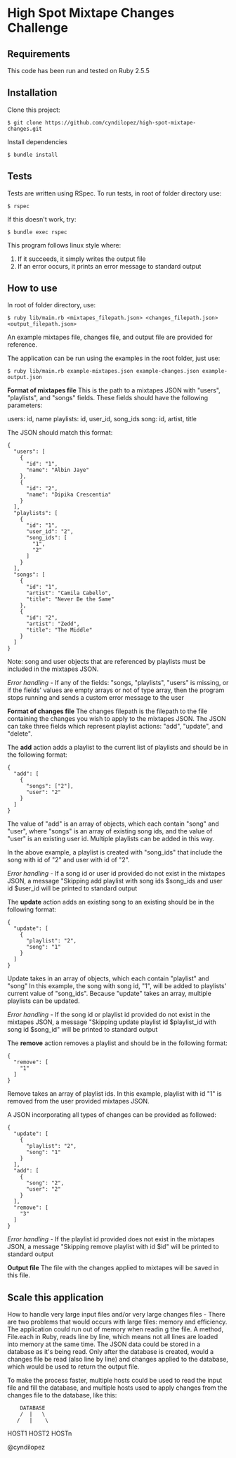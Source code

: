 # High Spot Mixtape Changes Challenge

## Requirements
This code has been run and tested on Ruby 2.5.5

## Installation
Clone this project:
```
$ git clone https://github.com/cyndilopez/high-spot-mixtape-changes.git
```
Install dependencies

```
$ bundle install
```

## Tests
Tests are written using RSpec. To run tests, in root of folder directory use:

```
$ rspec
```

If this doesn't work, try:

```
$ bundle exec rspec
```

This program follows linux style where:
1. If it succeeds, it simply writes the output file
2. If an error occurs, it prints an error message to standard output

## How to use

In root of folder directory, use:

```
$ ruby lib/main.rb <mixtapes_filepath.json> <changes_filepath.json> <output_filepath.json>
```

An example mixtapes file, changes file, and output file are provided for reference.

The application can be run using the examples in the root folder, just use:

```
$ ruby lib/main.rb example-mixtapes.json example-changes.json example-output.json
```

**Format of mixtapes file**
This is the path to a mixtapes JSON with "users", "playlists", and "songs" fields.
These fields should have the following parameters:

users: id, name
playlists: id, user_id, song_ids
song: id, artist, title

The JSON should match this format:
```
{
  "users": [
    {
      "id": "1",
      "name": "Albin Jaye"
    },
    {
      "id": "2",
      "name": "Dipika Crescentia"
    }
  ],
  "playlists": [
    {
      "id": "1",
      "user_id": "2",
      "song_ids": [
        "1",
        "2"
      ]
    }
  ],
  "songs": [
    {
      "id": "1",
      "artist": "Camila Cabello",
      "title": "Never Be the Same"
    },
    {
      "id": "2",
      "artist": "Zedd",
      "title": "The Middle"
    }
  ]
}

```
Note: song and user objects that are referenced by playlists must be included in the mixtapes JSON.

*Error handling* - If any of the fields: "songs, "playlists", "users" is missing, or if the fields' values are empty arrays or not of type array, then the program stops running and sends a custom error message to the user

**Format of changes file**
The changes filepath is the filepath to the file containing the changes you wish to apply to the mixtapes JSON. The JSON can take three fields which represent playlist actions: "add", "update", and "delete".

The **add** action adds a playlist to the current list of playlists and should be in the following format:

```
{
  "add": [
    {
      "songs": ["2"],
      "user": "2"
    }
  ]
}
```

The value of "add" is an array of objects, which each contain "song" and "user", where "songs" is an array of existing song ids, and the value of "user" is an existing user id. Multiple playlists can be added in this way.

In the above example, a playlist is created with "song_ids" that include the song with id of "2" and user with id of "2".

*Error handling* - If a song id or user id provided do not exist in the mixtapes JSON, a message "Skipping add playlist with song ids $song_ids and user id $user_id will be printed to standard output

The **update** action adds an existing song to an existing should be in the following format:

```
{
  "update": [
    {
      "playlist": "2",
      "song": "1"
    }
  ]
}
```

Update takes in an array of objects, which each contain "playlist" and "song" In this example, the song with song id, "1", will be added to playlists' current value of "song_ids". Because "update" takes an array, multiple playlists can be updated.

*Error handling* - If the song id or playlist id provided do not exist in the mixtapes JSON, a message "Skipping update playlist id $playlist_id with song id $song_id" will be printed to standard output

The **remove** action removes a playlist and should be in the following format:

```
{
  "remove": [
    "1"
  ]
}
```

Remove takes an array of playlist ids. In this example, playlist with id "1" is removed from the user provided mixtapes JSON.

A JSON incorporating all types of changes can be provided as followed:

```
{
  "update": [
    {
      "playlist": "2",
      "song": "1"
    }
  ],
  "add": [
    {
      "song": "2",
      "user": "2"
    }
  ],
  "remove": [
    "3"
  ]
}
```

*Error handling* - If the playlist id provided does not exist in the mixtapes JSON, a message "Skipping remove playlist with id $id" will be printed to standard output

**Output file**
The file with the changes applied to mixtapes will be saved in this file.

## Scale this application
How to handle very large input files and/or very large changes files -
There are two problems that would occurs with large files: memory and efficiency. The application could run out of memory when readin g the file. A method, File.each in Ruby, reads line by line, which means not all lines are loaded into memory at the same time. The JSON data could be stored in a database as it's being read. Only after the database is created, would a changes file be read (also line by line) and changes applied to the database, which would be used to return the output file.

To make the process faster, multiple hosts could be used to read the input file and fill the database, and multiple hosts used to apply changes from the changes file to the database, like this:

        DATABASE
        /  |   \
       /   |    \
   HOST1 HOST2  HOSTn

@cyndilopez